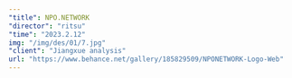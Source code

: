 ```yaml
---
"title": NPO.NETWORK
"director": "ritsu"
"time": "2023.2.12"
img: "/img/des/01/7.jpg"
"client": "Jiangxue analysis"
url: "https://www.behance.net/gallery/185829509/NPONETWORK-Logo-Web"
---
```

